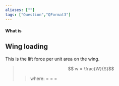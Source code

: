 ```yaml
---
aliases: [""]
tags: ["Question","QFormat3"]
---
```


#### What is
## Wing loading
This is the lift force per unit area on the wing.
> $$ w = \frac{W}{S}$$ 
>> where:
>> $=$ 
>> $=$
>> $=$